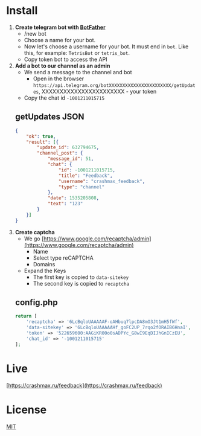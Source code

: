 # Install
1. **Create telegram bot with [BotFather](https://t.me/BotFather)**
    - /new bot
    - Choose a name for your bot.
    - Now let's choose a username for your bot. It must end in `bot`. Like this, for example: `TetrisBot` or `tetris_bot`.
    - Copy token bot to access the API
2. **Add a bot to our channel as an admin**
    - We send a message to the channel and bot
        - Open in the browser `https://api.telegram.org/botXXXXXXXXXXXXXXXXXXXXXXX/getUpdates`, XXXXXXXXXXXXXXXXXXXXXXX - your token
    - Copy the chat id `-1001211015715`
    ## getUpdates JSON
    ```JSON
    {
        "ok": true,
        "result": [{
            "update_id": 632794675,
            "channel_post": {
                "message_id": 51,
                "chat": {
                    "id": -1001211015715,
                    "title": "Feedback",
                    "username": "crashmax_feedback",
                    "type": "channel"
                },
                "date": 1535205808,
                "text": "123"
            }
        }]
    }
    ```
3. **Create captcha**
    - We go [https://www.google.com/recaptcha/admin](https://www.google.com/recaptcha/admin)
        - Name
        - Select type reCAPTCHA
        - Domains
    - Expand the Keys
        - The first key is copied to `data-sitekey`
        - The second key is copied to `recaptcha`
    ## config.php
    ```PHP
    return [
        'recaptcha' => '6LcBqloUAAAAAF-oAHbuq7lpcDA8mO3Jt1mH5fWf',
        'data-sitekey' => '6LcBqloUAAAAAHf_goFC2UP_7rqo2fORAIB6HnaI',
        'token' => '522659600:AAGiKR00o0sADPYc_G8wI9EqDIJhGnICzEU',
        'chat_id' => '-1001211015715'
    ];
    ```

# Live
[https://crashmax.ru/feedback](https://crashmax.ru/feedback)

# License
[MIT](https://github.com/crashmax-off/TelegramFeedbackForm/blob/master/LICENSE)
